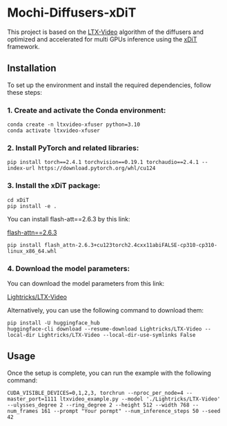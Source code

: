 # Mochi-Diffusers-xDiT

This project is based on the [LTX-Video](https://github.com/Lightricks/LTX-Video) algorithm of the diffusers and optimized and accelerated for multi GPUs inference using the [xDiT](https://github.com/xdit-project/xDiT) framework.

## Installation

To set up the environment and install the required dependencies, follow these steps:

### 1. Create and activate the Conda environment:

```
conda create -n ltxvideo-xfuser python=3.10
conda activate ltxvideo-xfuser
```

### 2. Install PyTorch and related libraries:

```
pip install torch==2.4.1 torchvision==0.19.1 torchaudio==2.4.1 --index-url https://download.pytorch.org/whl/cu124
```

### 3. Install the xDiT package:

```
cd xDiT
pip install -e .
```

You can install flash-att==2.6.3 by this link:

[flash-attn==2.6.3](https://github.com/Dao-AILab/flash-attention/releases/download/v2.6.3/flash_attn-2.6.3+cu123torch2.4cxx11abiFALSE-cp310-cp310-linux_x86_64.whl)

```
pip install flash_attn-2.6.3+cu123torch2.4cxx11abiFALSE-cp310-cp310-linux_x86_64.whl
```


### 4. Download the model parameters:

You can download the model parameters from this link:

[Lightricks/LTX-Video](https://huggingface.co/Lightricks/LTX-Video)

Alternatively, you can use the following command to download them:

```
pip install -U huggingface_hub
huggingface-cli download --resume-download Lightricks/LTX-Video --local-dir Lightricks/LTX-Video --local-dir-use-symlinks False
```

## Usage

Once the setup is complete, you can run the example with the following command:

```
CUDA_VISIBLE_DEVICES=0,1,2,3, torchrun --nproc_per_node=4 --master_port=1111 ltxvideo_example.py --model './Lightricks/LTX-Video' --ulysses_degree 2 --ring_degree 2 --height 512 --width 768 --num_frames 161 --prompt "Your pormpt" --num_inference_steps 50 --seed 42
```


